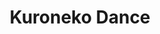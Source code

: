 --- 
title: "Kuroneko Dance"
publishdate: "2019-6-25T16:48:46+02:00"
src: "https://365manga.net/manga/kuroneko-dance"
image: "https://data.365manga.net/images/thumbnails/15935-kuroneko-dance.jpg"
description: ""
---